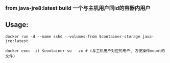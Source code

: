 ### from java-jre8:latest build 一个与主机用户同id的容器内用户

## Usage:

```shell
docker run -d --name sshd --volumes-from $container-storage java-jre:latest
```

```shell
docker exec -it $container su - zx # (与主机用户对应的用户, 方便操作mount的文件)
```
